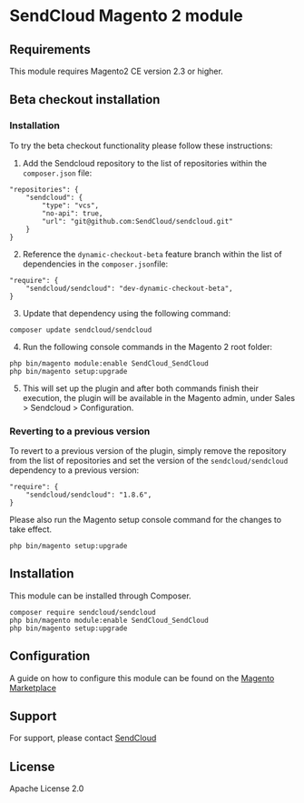 # SendCloud Magento 2 module

## Requirements
This module requires Magento2 CE version 2.3 or higher.

## Beta checkout installation
### Installation
To try the beta checkout functionality please follow these instructions:
1. Add the Sendcloud repository to the list of repositories within the `composer.json` file:
```
"repositories": {
    "sendcloud": {
        "type": "vcs",
        "no-api": true,
        "url": "git@github.com:SendCloud/sendcloud.git"
    }
}
```
2. Reference the `dynamic-checkout-beta` feature branch within the list of dependencies in the `composer.json`file:
```
"require": {
    "sendcloud/sendcloud": "dev-dynamic-checkout-beta",
}
```
3. Update that dependency using the following command:
```
composer update sendcloud/sendcloud
```
4. Run the following console commands in the Magento 2 root folder:
```
php bin/magento module:enable SendCloud_SendCloud
php bin/magento setup:upgrade
```
5. This will set up the plugin and after both commands finish their execution, the plugin will be available in the Magento admin, under Sales > Sendcloud > Configuration. 

### Reverting to a previous version

To revert to a previous version of the plugin, simply remove the repository from the list of repositories and set the version of the `sendcloud/sendcloud` dependency to a previous version:
```
"require": {
    "sendcloud/sendcloud": "1.8.6",
}
```
Please also run the Magento setup console command for the changes to take effect.
```
php bin/magento setup:upgrade
```

## Installation
This module can be installed through Composer. 
````
composer require sendcloud/sendcloud
php bin/magento module:enable SendCloud_SendCloud
php bin/magento setup:upgrade
````

## Configuration
A guide on how to configure this module can be found on the [Magento Marketplace](https://marketplace.magento.com/sendcloud-sendcloud.html)

## Support
For support, please contact [SendCloud](https://www.sendcloud.com/contact/)

## License
Apache License 2.0